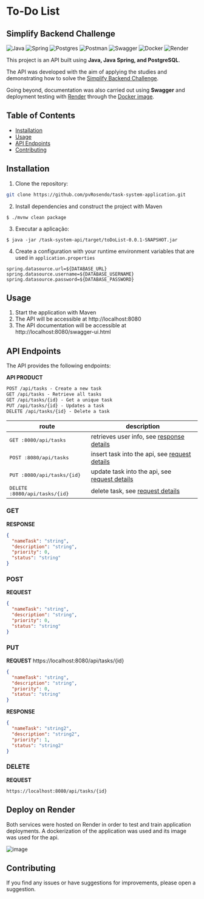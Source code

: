 # To-Do List
## Simplify Backend Challenge

![Java](https://img.shields.io/badge/java-%23ED8B00.svg?style=for-the-badge&logo=openjdk&logoColor=white)
![Spring](https://img.shields.io/badge/spring-%236DB33F.svg?style=for-the-badge&logo=spring&logoColor=white)
![Postgres](https://img.shields.io/badge/postgres-%23316192.svg?style=for-the-badge&logo=postgresql&logoColor=white)
![Postman](https://img.shields.io/badge/Postman-FF6C37?style=for-the-badge&logo=postman&logoColor=white)
![Swagger](https://img.shields.io/badge/-Swagger-%23Clojure?style=for-the-badge&logo=swagger&logoColor=white)
![Docker](https://img.shields.io/badge/docker-%230db7ed.svg?style=for-the-badge&logo=docker&logoColor=white)
![Render](https://img.shields.io/badge/Render-%46E3B7.svg?style=for-the-badge&logo=render&logoColor=white)



This project is an API built using **Java, Java Spring, and PostgreSQL**.

The API was developed with the aim of applying the studies and demonstrating how to solve the [Simplify Backend Challenge](https://github.com/simplify-tec/desafio-junior-backend-simplify). 

Going beyond, documentation was also carried out using **Swagger** and deployment testing with [Render](https://render.com) through the [Docker image](). 

## Table of Contents

- [Installation](#installation)
- [Usage](#usage)
- [API Endpoints](#api-endpoints)
- [Contributing](#contributing)

## Installation

1. Clone the repository:

```bash
git clone https://github.com/pvRosendo/task-system-application.git
```

2. Install dependencies and construct the project with Maven

```
$ ./mvnw clean package
```
3. Executar a aplicação:

```
$ java -jar /task-system-api/target/toDoList-0.0.1-SNAPSHOT.jar
```

4. Create a configuration with your runtime environment variables that are used in `application.properties`

```properties
spring.datasource.url=${DATABASE_URL}
spring.datasource.username=${DATABASE_USERNAME}
spring.datasource.password=${DATABASE_PASSWORD}
```

## Usage

1. Start the application with Maven
2. The API will be accessible at http://localhost:8080
3. The API documentation will be accessible at http://localhost:8080/swagger-ui.html

## API Endpoints
The API provides the following endpoints:

**API PRODUCT**
```markdown
POST /api/tasks - Create a new task
GET /api/tasks - Retrieve all tasks
GET /api/tasks/{id} - Get a unique task
PUT /api/tasks/{id} - Updates a task
DELETE /api/tasks/{id} - Delete a task
```

| route               | description                                          
|----------------------|-----------------------------------------------------
| <kbd>GET :8080/api/tasks</kbd>      | retrieves user info, see [response details](#get-detail)
| <kbd>POST :8080/api/tasks</kbd>     |  insert task into the api, see [request details](#post-detail)
| <kbd>PUT :8080/api/tasks/{id}</kbd>      |  update task into the api, see [request details](#put-detail)
| <kbd>DELETE :8080/api/tasks/{id}</kbd>   | delete task, see [request details](#delete-detail)


<h3 id="get-detail">GET</h3>

**RESPONSE**
```json
{ 
  "nameTask": "string",
  "description": "string",
  "priority": 0,
  "status": "string"
}
```

<h3 id="post-detail">POST</h3>

**REQUEST**
```json
{
  "nameTask": "string",
  "description": "string",
  "priority": 0,
  "status": "string"
}
```

<h3 id="put-detail">PUT</h3>

**REQUEST**
https://localhost:8080/api/tasks/{id}
```json
{
  "nameTask": "string",
  "description": "string",
  "priority": 0,
  "status": "string"
}
```

**RESPONSE**
```json
{
  "nameTask": "string2",
  "description": "string2",
  "priority": 1,
  "status": "string2"
}
```

<h3 id="delete-detail">DELETE</h3>

**REQUEST**
```
https://localhost:8080/api/tasks/{id}
```
## Deploy on Render

Both services were hosted on Render in order to test and train application deployments. A dockerization of the application was used and its image was used for the api.

![image](https://github.com/pvRosendo/task-system-application/assets/111819809/8fe17885-e338-4169-99ef-e4d6aaefd364)

## Contributing

If you find any issues or have suggestions for improvements, please open a suggestion.
